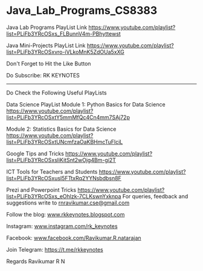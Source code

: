 # Java_Lab_Programs_CS8383

Java Lab Programs PlayList Link
https://www.youtube.com/playlist?list=PLiFb3YRcOSxs_FLBunnV4m-PBhyttewst

Java Mini-Projects PlayList Link
https://www.youtube.com/playlist?list=PLiFb3YRcOSxvro-iVLkoMnK5ZdOUa5xXG

Don't Forget to Hit the Like Button

Do Subscribe: RK KEYNOTES

-----------------------------------------------------------
Do Check the Following Useful PlayLists

Data Science PlayList
Module 1: Python Basics for Data Science
https://www.youtube.com/playlist?list=PLiFb3YRcOSxtY5mmMfQc4Cn4mm7SAj72p

Module 2: Statistics Basics for Data Science
https://www.youtube.com/playlist?list=PLiFb3YRcOSxtUNcmfzaOaKBHmcTuFlciL

Google Tips and Tricks
https://www.youtube.com/playlist?list=PLiFb3YRcOSxsliKitSnt2wOjg4Bm-gi2T

ICT Tools for Teachers and Students 
https://www.youtube.com/playlist?list=PLiFb3YRcOSxusI5FTtxRq2YYNsbdbsn8F

Prezi and Powerpoint Tricks
https://www.youtube.com/playlist?list=PLiFb3YRcOSxs_eOhlzk-7CLKswnYxknpa
For queries, feedback and suggestions write to rnravikumar.cse@gmail.com

Follow the blog: www.rkkeynotes.blogspot.com

Instagram: www.instagram.com/rk_keynotes

Facebook: www.facebook.com/Ravikumar.R.natarajan

Join Telegram: https://t.me/rkkeynotes

Regards
Ravikumar R N

